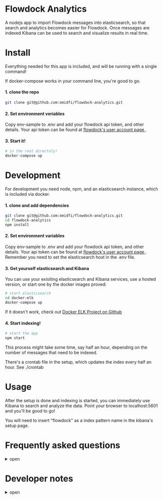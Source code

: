 # Flowdock Analytics

A nodejs app to import Flowdock messages into elasticsearch, so that search and analytics becomes easier for Flowdock. Once messages are indexed Kibana can be used to search and visualize results in real time.

# Install

Everything needed for this app is included, and will be running with a single command! 

If docker-compose works in your command line, you're good to go.

#### 1. clone the repo
```bash
git clone git@github.com:omidfi/flowdock-analytics.git
```
#### 2. Set environment veriables
Copy env-sample to .env and add your flowdock api token, and other details.
Your api token can be found at [flowdock's user account page ](https://www.flowdock.com/account/tokens).

#### 3. Start it!
```bash
# in the root directoly!
docker-compose up
```

# Development
For development you need node, npm, and an elasticsearch instance, which is included via docker. 
#### 1. clone and add dependencies
```bash
git clone git@github.com:omidfi/flowdock-analytics.git
cd flowdock-analytics
npm install
```
#### 2. Set environment variables
Copy env-sample to .env and add your flowdock api token, and other details.
Your api token can be found at [flowdock's user account page ](https://www.flowdock.com/account/tokens).
Remember you need to set the elasticsearch host in the .env file.

#### 3. Get yourself elasticsearch and Kibana
You can use your exisiting elasticsearch and Kibana services, use a hosted version, or start one by the docker images proved:

```bash
# start elasticsearch
cd docker-elk
docker-compose up
```
If it doesn't work, check out [Docker ELK Project on Github](https://github.com/deviantony/docker-elk)

#### 4. Start indexing!

```bash
# start the app
npm start
```
This process might take some time, say half an hour, depending on the number of messages that need to be indexed.

There's a crontab file in the setup, which updates the index every half an hour. See ./crontab



# Usage
After the setup is done and indexing is started, you can immediately use Kibana to search and analyze the data. Point your browser to localhost:5601 and you'll be good to go!

You will need to insert "flowdock" as a index pattern name in the kibana's setup page.


# Frequently asked questions
<details>
<summary>open</summary>

1. How long indexing might take?

The first time for 71 flows, and 9 million messages took me about half an hour. And next runs were around one minute, as only new messages need to be downloaded.

2. How to get list of the flow names?

There's an npm script for it. Run npm run list-flows.

3. How to setup Kibana? What's an index pattern?

Index pattern is simply the index name you have used for indexing data into elastic search. The default here is "flowdock".

3. How to setup Kibana? What's the time stamp field?

Choose "sentEpoch" as your time stamp field.

4. I got tons of messages and errors in console, what's hapenning? 

Try openning Kibana, and see if the indexing is working, if it's working forget about the erros :D 

5. I get "elasticsearch not found, trying again in 60 seconds" what's that? 
Wait for 60 seconds, probably it will find it, if not, you need to check your settings in .env file
</details>


# Developer notes

<details>
 <summary>open</summary>
What are we trying to achieve here?
Import all the flows into Elasticsearch.

## Why?
  * Flowdock doesn't provide a global search.
  * Flowdock doesn't provide any search in the mobile version.

## How?
  * Make a list of interesting flows
  * Make an api call to get all the users
  * Ask Elasticsearch how far each flow has been downloaded
  * Download new messages and store it into elastic search recursively
  * Merge with the messages with user information so that each message gets user's name etc.
  * Index those into Elasticsearch

</details>

